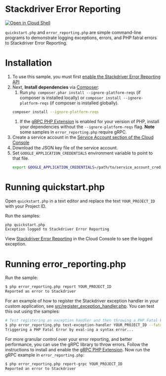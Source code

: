 # Stackdriver Error Reporting

[![Open in Cloud Shell][shell_img]][shell_link]

[shell_img]: http://gstatic.com/cloudssh/images/open-btn.svg
[shell_link]: https://console.cloud.google.com/cloudshell/open?git_repo=https://github.com/googlecloudplatform/php-docs-samples&page=editor&working_dir=error_reporting

`quickstart.php` and `error_reporting.php` are simple command-line programs to demonstrate logging
exceptions, errors, and PHP fatral errors to Stackdriver Error Reporting.

# Installation

1. To use this sample, you must first [enable the Stackdriver Error Reporting API][0]
1. Next, **Install dependencies** via [Composer](http://getcomposer.org/doc/00-intro.md):
    1. Run `php composer.phar install --ignore-platform-reqs` (if composer is installed locally) or `composer install --ignore-platform-reqs`
    (if composer is installed globally).
    ```sh
    composer install --ignore-platform-reqs
    ```
    1. If the [gRPC PHP Extension][php_grpc] is enabled for your version of PHP,
    install your dependencies without the `--ignore-platform-reqs` flag. **Note**
    some samples in `error_reporting.php` require gRPC.
1. Create a service account in the [Service Account section of the Cloud Console][2]
1. Download the JSON key file of the service account.
1. Set `GOOGLE_APPLICATION_CREDENTIALS` environment variable to point to that file.
	```sh
	export GOOGLE_APPLICATION_CREDENTIALS=/path/to/service_account_credentials.json
	```

# Running quickstart.php

Open `quickstart.php` in a text editor and replace the text `YOUR_PROJECT_ID`
with your Project ID.

Run the samples:

```sh
php quickstart.php
Exception logged to Stackdriver Error Reporting
```

View [Stackdriver Error Reporting][1] in the Cloud Console to see the logged
exception.

# Running error_reporting.php

Run the sample:

```sh
$ php error_reporting.php report YOUR_PROJECT_ID
Reported an error to Stackdriver
```

For an example of how to register the Stackdriver exception handler in your custom application, see
[src/register_exception_handler.php](src/register_exception_handler.php). You can test this out
using the samples:

```sh
# Test registering an exception handler and then throwing a PHP Fatal Error
$ php error_reporting.php test-exception-handler YOUR_PROJECT_ID --fatal
Triggering a PHP Fatal Error by eval-ing a syntax error...
```

For more granular control over your error reporting, and better performance, you can use the gRPC
library to throw errors. Follow the instructions to install and enable the
[gRPC PHP Extension][php_grpc]. Now run the gRPC example in `error_reporting.php`:

```sh
$ php error_reporting.php report-grpc YOUR_PROJECT_ID
Reported an error to Stackdriver
```

[0]: https://console.cloud.google.com/flows/enableapi?apiid=clouderrorreporting.googleapis.com
[1]: https://console.cloud.google.com/errors
[2]: https://console.cloud.google.com/iam-admin/serviceaccounts/
[php_grpc]: http://cloud.google.com/php/grpc